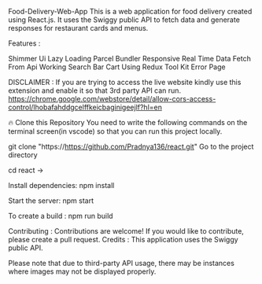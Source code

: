 Food-Delivery-Web-App
This is a web application for food delivery created using React.js. It uses the Swiggy public API to fetch data and generate responses for restaurant cards and menus.

Features :

Shimmer Ui
Lazy Loading
Parcel Bundler
Responsive
Real Time Data Fetch From Api
Working Search Bar
Cart Using Redux Tool Kit
Error Page

DISCLAIMER :
If you are trying to access the live website kindly use this extension and enable it so that 3rd party API can run. https://chrome.google.com/webstore/detail/allow-cors-access-control/lhobafahddgcelffkeicbaginigeejlf?hl=en

🔥 Clone this Repository
You need to write the following commands on the terminal screen(in vscode) so that you can run this project locally.

  git clone "https://https://github.com/Pradnya136/react.git"
  Go to the project directory

  cd react ->

  Install dependencies:
  npm install
   
  Start the server:
  npm start

  To create a build :
  npm run build


Contributing :
Contributions are welcome! If you would like to contribute, please create a pull request.
Credits :
This application uses the Swiggy public API.


Please note that due to third-party API usage, there may be instances where images may not be displayed properly.